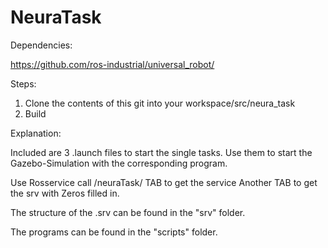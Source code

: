 # NeuraTask

Dependencies:

https://github.com/ros-industrial/universal_robot/

Steps:

1. Clone the contents of this git into your workspace/src/neura_task
2. Build

Explanation:

Included are 3 .launch files to start the single tasks.
Use them to start the Gazebo-Simulation with the corresponding program.

Use Rosservice call /neuraTask/ TAB  to get the service 
Another TAB to get the srv with Zeros filled in.

The structure of the .srv can be found in the "srv" folder.

The programs can be found in the "scripts" folder.





